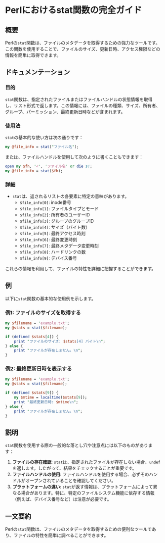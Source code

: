 <!--
Meta Description: # Perlにおけるstat関数の完全ガイド ## 概要 Perlの`stat`関数は、ファイルのメタデータを取得するための強力なツールです。この関数を使用することで、ファイルのサイズ、更新日時、アクセス権限などの情報を簡単に取得できます。 ## ドキュメンテーション ### 目的 `stat`関数...
Meta Keywords: stat, file_info, stats, perl, filename
-->

# Perlにおけるstat関数の完全ガイド

## 概要
Perlの`stat`関数は、ファイルのメタデータを取得するための強力なツールです。この関数を使用することで、ファイルのサイズ、更新日時、アクセス権限などの情報を簡単に取得できます。

## ドキュメンテーション
### 目的
`stat`関数は、指定されたファイルまたはファイルハンドルの状態情報を取得し、リスト形式で返します。この情報には、ファイルの種類、サイズ、所有者、グループ、パーミッション、最終更新日時などが含まれます。

### 使用法
`stat`の基本的な使い方は次の通りです：

```perl
my @file_info = stat("ファイル名");
```

または、ファイルハンドルを使用して次のように書くこともできます：

```perl
open my $fh, '<', 'ファイル名' or die $!;
my @file_info = stat($fh);
```

### 詳細
- `stat`は、返されるリストの各要素に特定の意味があります。
  - `$file_info[0]`: inode番号
  - `$file_info[1]`: ファイルタイプとモード
  - `$file_info[2]`: 所有者のユーザーID
  - `$file_info[3]`: グループのグループID
  - `$file_info[4]`: サイズ（バイト数）
  - `$file_info[5]`: 最終アクセス時刻
  - `$file_info[6]`: 最終変更時刻
  - `$file_info[7]`: 最終メタデータ変更時刻
  - `$file_info[8]`: ハードリンクの数
  - `$file_info[9]`: デバイス番号

これらの情報を利用して、ファイルの特性を詳細に把握することができます。

## 例
以下に`stat`関数の基本的な使用例を示します。

### 例1: ファイルのサイズを取得する
```perl
my $filename = 'example.txt';
my @stats = stat($filename);

if (defined $stats[4]) {
    print "ファイルのサイズ: $stats[4] バイト\n";
} else {
    print "ファイルが存在しません。\n";
}
```

### 例2: 最終更新日時を表示する
```perl
my $filename = 'example.txt';
my @stats = stat($filename);

if (defined $stats[9]) {
    my $mtime = localtime($stats[9]);
    print "最終更新日時: $mtime\n";
} else {
    print "ファイルが存在しません。\n";
}
```

## 説明
`stat`関数を使用する際の一般的な落とし穴や注意点には以下のものがあります：

1. **ファイルの存在確認**: `stat`は、指定されたファイルが存在しない場合、`undef`を返します。したがって、結果をチェックすることが重要です。
2. **ファイルハンドルの使用**: ファイルハンドルを使用する場合、必ずそのハンドルがオープンされていることを確認してください。
3. **プラットフォームの違い**: `stat`が返す情報は、プラットフォームによって異なる場合があります。特に、特定のファイルシステム機能に依存する情報（例えば、デバイス番号など）は注意が必要です。

## 一文要約
Perlの`stat`関数は、ファイルのメタデータを取得するための便利なツールであり、ファイルの特性を簡単に調べることができます。